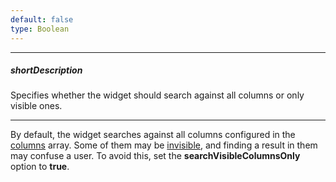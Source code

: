 ```yaml
---
default: false
type: Boolean
---
```

---
##### shortDescription
Specifies whether the widget should search against all columns or only visible ones.

---
By default, the widget searches against all columns configured in the [columns](/api-reference/10%20UI%20Widgets/GridBase/1%20Configuration/columns '{basewidgetpath}/Configuration/columns/') array. Some of them may be [invisible](/api-reference/10%20UI%20Widgets/GridBase/1%20Configuration/columns/visible.md '{basewidgetpath}/Configuration/columns/#visible'), and finding a result in them may confuse a user. To avoid this, set the **searchVisibleColumnsOnly** option to **true**.